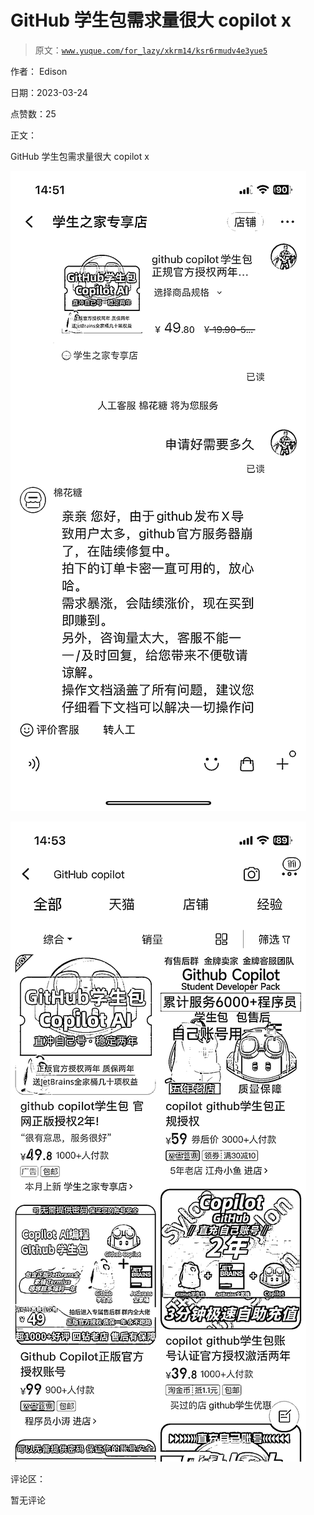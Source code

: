 # GitHub 学生包需求量很大 copilot x

> 原文：[`www.yuque.com/for_lazy/xkrm14/ksr6rmudv4e3yue5`](https://www.yuque.com/for_lazy/xkrm14/ksr6rmudv4e3yue5)

作者： Edison

日期：2023-03-24

点赞数：25

正文：

GitHub 学生包需求量很大 copilot x

![](img/02768bc7305f94dab4bbf9e9718831af.png)

![](img/8e926b67d0f4f6a85a2e81562a373061.png)

评论区：

暂无评论



